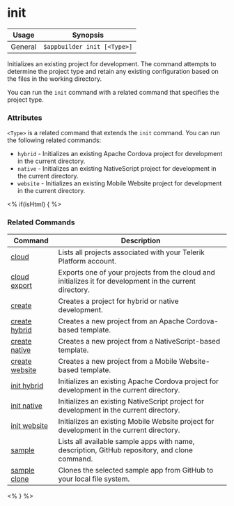 init
==========

Usage | Synopsis
------|-------
General | `$appbuilder init [<Type>]`

Initializes an existing project for development. The command attempts to determine the project type and retain any existing configuration based on the files in the working directory.  

You can run the `init` command with a related command that specifies the project type.

### Attributes
`<Type>` is a related command that extends the `init` command. You can run the following related commands:
* `hybrid` - Initializes an existing Apache Cordova project for development in the current directory.
* `native` - Initializes an existing NativeScript project for development in the current directory.
* `website` - Initializes an existing Mobile Website project for development in the current directory.

<% if(isHtml) { %> 
### Related Commands

Command | Description
----------|----------
[cloud](cloud.html) | Lists all projects associated with your Telerik Platform account.
[cloud export](cloud-export.html) | Exports one of your projects from the cloud and initializes it for development in the current directory.
[create](create.html) | Creates a project for hybrid or native development.
[create hybrid](create-hybrid.html) | Creates a new project from an Apache Cordova-based template.
[create native](create-native.html) | Creates a new project from a NativeScript-based template.
[create website](create-website.html) | Creates a new project from a Mobile Website-based template.
[init hybrid](init-hybrid.html) | Initializes an existing Apache Cordova project for development in the current directory.
[init native](init-native.html) | Initializes an existing NativeScript project for development in the current directory.
[init website](init-website.html) | Initializes an existing Mobile Website project for development in the current directory.
[sample](sample.html) | Lists all available sample apps with name, description, GitHub repository, and clone command.
[sample clone](sample-clone.html) | Clones the selected sample app from GitHub to your local file system.
<% } %>